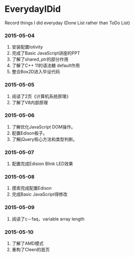 # EverydayIDid
Record things I did everyday (Done List rather than ToDo List)

### 2015-05-04
1. 安装配置Iotivity
2. 完成了Basic JavaScript讲座的PPT 
3. 了解了shared_ptr的部分作用
4. 了解了C++ 11的语法糖 default作用
5. 整合Box2D进入毕设代码

### 2015-05-05
1. 阅读了2页《计算机系统原理》
2. 了解了V8内部原理

### 2015-05-06
1. 了解优化JavaScript DOM操作。
2. 配置Edison板子。
3. 了解jQuery核心方法和类型判断。

### 2015-05-07
1. 配置完成Edision Blink LED效果

### 2015-05-08
1. 摸索完成配置Edison
2. 完成Basic JavaScript得修改

### 2015-05-09
1. 阅读了c－faq，variable array length

### 2015-05-10
1. 了解了AMD模式
2. 重构了Cleen的首页

